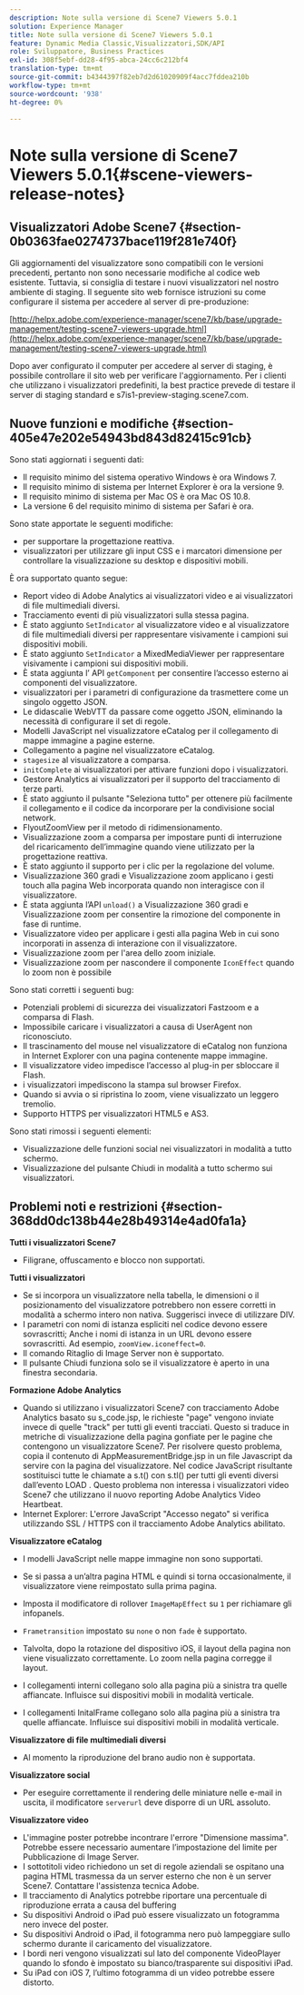 ```yaml
---
description: Note sulla versione di Scene7 Viewers 5.0.1
solution: Experience Manager
title: Note sulla versione di Scene7 Viewers 5.0.1
feature: Dynamic Media Classic,Visualizzatori,SDK/API
role: Sviluppatore, Business Practices
exl-id: 308f5ebf-dd28-4f95-abca-24cc6c212bf4
translation-type: tm+mt
source-git-commit: b4344397f82eb7d2d61020909f4acc7fddea210b
workflow-type: tm+mt
source-wordcount: '938'
ht-degree: 0%

---
```


# Note sulla versione di Scene7 Viewers 5.0.1{#scene-viewers-release-notes}

## Visualizzatori Adobe Scene7 {#section-0b0363fae0274737bace119f281e740f}

Gli aggiornamenti del visualizzatore sono compatibili con le versioni precedenti, pertanto non sono necessarie modifiche al codice web esistente. Tuttavia, si consiglia di testare i nuovi visualizzatori nel nostro ambiente di staging. Il seguente sito web fornisce istruzioni su come configurare il sistema per accedere al server di pre-produzione:

[http://helpx.adobe.com/experience-manager/scene7/kb/base/upgrade-management/testing-scene7-viewers-upgrade.html](http://helpx.adobe.com/experience-manager/scene7/kb/base/upgrade-management/testing-scene7-viewers-upgrade.html)

Dopo aver configurato il computer per accedere al server di staging, è possibile controllare il sito web per verificare l&#39;aggiornamento. Per i clienti che utilizzano i visualizzatori predefiniti, la best practice prevede di testare il server di staging standard e s7is1-preview-staging.scene7.com.

## Nuove funzioni e modifiche {#section-405e47e202e54943bd843d82415c91cb}

Sono stati aggiornati i seguenti dati:

* Il requisito minimo del sistema operativo Windows è ora Windows 7.
* Il requisito minimo di sistema per Internet Explorer è ora la versione 9.
* Il requisito minimo di sistema per Mac OS è ora Mac OS 10.8.
* La versione 6 del requisito minimo di sistema per Safari è ora.

Sono state apportate le seguenti modifiche:

* per supportare la progettazione reattiva.
* visualizzatori per utilizzare gli input CSS e i marcatori dimensione per controllare la visualizzazione su desktop e dispositivi mobili.

È ora supportato quanto segue:

* Report video di Adobe Analytics ai visualizzatori video e ai visualizzatori di file multimediali diversi.
* Tracciamento eventi di più visualizzatori sulla stessa pagina.
* È stato aggiunto `SetIndicator` al visualizzatore video e al visualizzatore di file multimediali diversi per rappresentare visivamente i campioni sui dispositivi mobili.
* È stato aggiunto `SetIndicator` a MixedMediaViewer per rappresentare visivamente i campioni sui dispositivi mobili.
* È stata aggiunta l’ API `getComponent` per consentire l’accesso esterno ai componenti del visualizzatore.
* visualizzatori per i parametri di configurazione da trasmettere come un singolo oggetto JSON.
* Le didascalie WebVTT da passare come oggetto JSON, eliminando la necessità di configurare il set di regole.
* Modelli JavaScript nel visualizzatore eCatalog per il collegamento di mappe immagine a pagine esterne.
* Collegamento a pagine nel visualizzatore eCatalog.
* `stagesize` al visualizzatore a comparsa.
* `initComplete` ai visualizzatori per attivare funzioni dopo i visualizzatori.
* Gestore Analytics ai visualizzatori per il supporto del tracciamento di terze parti.
* È stato aggiunto il pulsante &quot;Seleziona tutto&quot; per ottenere più facilmente il collegamento e il codice da incorporare per la condivisione social network.
* FlyoutZoomView per il metodo di ridimensionamento.
* Visualizzazione zoom a comparsa per impostare punti di interruzione del ricaricamento dell’immagine quando viene utilizzato per la progettazione reattiva.
* È stato aggiunto il supporto per i clic per la regolazione del volume.
* Visualizzazione 360 gradi e Visualizzazione zoom applicano i gesti touch alla pagina Web incorporata quando non interagisce con il visualizzatore.
* È stata aggiunta l’API `unload()` a Visualizzazione 360 gradi e Visualizzazione zoom per consentire la rimozione del componente in fase di runtime.
* Visualizzatore video per applicare i gesti alla pagina Web in cui sono incorporati in assenza di interazione con il visualizzatore.
* Visualizzazione zoom per l&#39;area dello zoom iniziale.
* Visualizzazione zoom per nascondere il componente `IconEffect` quando lo zoom non è possibile

Sono stati corretti i seguenti bug:

* Potenziali problemi di sicurezza dei visualizzatori Fastzoom e a comparsa di Flash.
* Impossibile caricare i visualizzatori a causa di UserAgent non riconosciuto.
* Il trascinamento del mouse nel visualizzatore di eCatalog non funziona in Internet Explorer con una pagina contenente mappe immagine.
* Il visualizzatore video impedisce l’accesso al plug-in per sbloccare il Flash.
* i visualizzatori impediscono la stampa sul browser Firefox.
* Quando si avvia o si ripristina lo zoom, viene visualizzato un leggero tremolio.
* Supporto HTTPS per visualizzatori HTML5 e AS3.

Sono stati rimossi i seguenti elementi:

* Visualizzazione delle funzioni social nei visualizzatori in modalità a tutto schermo.
* Visualizzazione del pulsante Chiudi in modalità a tutto schermo sui visualizzatori.

## Problemi noti e restrizioni {#section-368dd0dc138b44e28b49314e4ad0fa1a}

**Tutti i visualizzatori Scene7**

* Filigrane, offuscamento e blocco non supportati.

**Tutti i visualizzatori**

* Se si incorpora un visualizzatore nella tabella, le dimensioni o il posizionamento del visualizzatore potrebbero non essere corretti in modalità a schermo intero non nativa. Suggerisci invece di utilizzare DIV.
* I parametri con nomi di istanza espliciti nel codice devono essere sovrascritti; Anche i nomi di istanza in un URL devono essere sovrascritti. Ad esempio, `zoomView.iconeffect=0`.
* Il comando Ritaglio di Image Server non è supportato.
* Il pulsante Chiudi funziona solo se il visualizzatore è aperto in una finestra secondaria.

**Formazione Adobe Analytics**

* Quando si utilizzano i visualizzatori Scene7 con tracciamento Adobe Analytics basato su s_code.jsp, le richieste &quot;page&quot; vengono inviate invece di quelle &quot;track&quot; per tutti gli eventi tracciati. Questo si traduce in metriche di visualizzazione della pagina gonfiate per le pagine che contengono un visualizzatore Scene7. Per risolvere questo problema, copia il contenuto di AppMeasurementBridge.jsp in un file Javascript da servire con la pagina del visualizzatore. Nel codice JavaScript risultante sostituisci tutte le chiamate a s.t() con s.tl() per tutti gli eventi diversi dall’evento LOAD . Questo problema non interessa i visualizzatori video Scene7 che utilizzano il nuovo reporting Adobe Analytics Video Heartbeat.
* Internet Explorer: L&#39;errore JavaScript &quot;Accesso negato&quot; si verifica utilizzando SSL / HTTPS con il tracciamento Adobe Analytics abilitato.

**Visualizzatore eCatalog**

* I modelli JavaScript nelle mappe immagine non sono supportati.
* Se si passa a un’altra pagina HTML e quindi si torna occasionalmente, il visualizzatore viene reimpostato sulla prima pagina.
* Imposta il modificatore di rollover `ImageMapEffect` su `1` per richiamare gli infopanels.

* `Frametransition` impostato su  `none` o non  `fade` è supportato.

* Talvolta, dopo la rotazione del dispositivo iOS, il layout della pagina non viene visualizzato correttamente. Lo zoom nella pagina corregge il layout.
* I collegamenti interni collegano solo alla pagina più a sinistra tra quelle affiancate. Influisce sui dispositivi mobili in modalità verticale.
* I collegamenti InitalFrame collegano solo alla pagina più a sinistra tra quelle affiancate. Influisce sui dispositivi mobili in modalità verticale.

**Visualizzatore di file multimediali diversi**

* Al momento la riproduzione del brano audio non è supportata.

**Visualizzatore social**

* Per eseguire correttamente il rendering delle miniature nelle e-mail in uscita, il modificatore `serverurl` deve disporre di un URL assoluto.

**Visualizzatore video**

* L&#39;immagine poster potrebbe incontrare l&#39;errore &quot;Dimensione massima&quot;. Potrebbe essere necessario aumentare l’impostazione del limite per Pubblicazione di Image Server.
* I sottotitoli video richiedono un set di regole aziendali se ospitano una pagina HTML trasmessa da un server esterno che non è un server Scene7. Contattare l&#39;assistenza tecnica Adobe.
* Il tracciamento di Analytics potrebbe riportare una percentuale di riproduzione errata a causa del buffering
* Su dispositivi Android o iPad può essere visualizzato un fotogramma nero invece del poster.
* Su dispositivi Android o iPad, il fotogramma nero può lampeggiare sullo schermo durante il caricamento del visualizzatore.
* I bordi neri vengono visualizzati sul lato del componente VideoPlayer quando lo sfondo è impostato su bianco/trasparente sui dispositivi iPad.
* Su iPad con iOS 7, l’ultimo fotogramma di un video potrebbe essere distorto.
